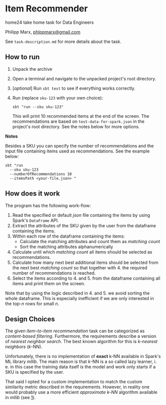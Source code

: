 # Item Recommender
home24 take home task for Data Engineers

Philipp Marx, phlppmarx@gmail.com

See `task-description.md` for more details about the task.

## How to run
1. Unpack the archive
2. Open a terminal and navigate to the unpacked project's root directory.
3. [*optional*] Run `sbt test` to see if everything works correctly.
4. Run (replace `sku-123` with your own choice):
   
   `sbt "run --sku sku-123"`
   
   This will print 10 recommended items at the end of the screen.
   The recommendations are based on `test-data-for-spark.json` in the project's root directory.
   See the notes below for more options.
   
**Notes**

Besides a SKU you can specify the number of recommendations
and the input file containing items used as recommendations.
See the example below:
```
sbt "run
  --sku sku-123
  --numberOfRecommendations 10
  --itemsPath <your-file.json> "
```

## How does it work
The program has the following work-flow:

1. Read the specified or default *json* file containing the items by using Spark's `DataFrame` API.
2. Extract the attributes of the SKU given by the user from the dataframe containing the items.
3. Within each row of the dataframe containing the items:
   * Calculate the matching attributes and count them as *matching count*
   * Sort the matching attributes alphanumerically
4. Calculate until which *matching count* all items should be selected as recommendations.
5. Calculate how many next best additional items should be selected from the next best *matching count*
   so that together with 4. the required number of recommendations is reached.
6. Select the items according to 4. and 5. from the dataframe containing all items and print them on the screen.

Note that by using the logic described in 4. and 5. we avoid sorting the whole dataframe.
This is especially inefficient if we are only interested in the top-*n* rows for small *n*.

## Design Choices
The given *item-to-item recommendation* task can be categorized as *content-based filtering*.
Furthermore, the requirements describe a version of *nearest neighbor search*.
The best known algorithm for this is *k-nearest neighbors* (*k*-NN).

Unfortunately, there is no implementation of **exact** k-NN available in Spark's ML library *mllib*.
The main reason is that *k*-NN is a so called lazy learner, i. e. in this case the
training data itself is the model and work only starts if a SKU is specified by the user.

That said I opted for a custom implementation to match the custom similarity metric described in the requirements.
However, in reality one would probably use a more efficient *approximate k-NN* algorithm available in *mllib* (see [1]).

[1]: https://spark.apache.org/docs/latest/ml-features.html#approximate-nearest-neighbor-search

